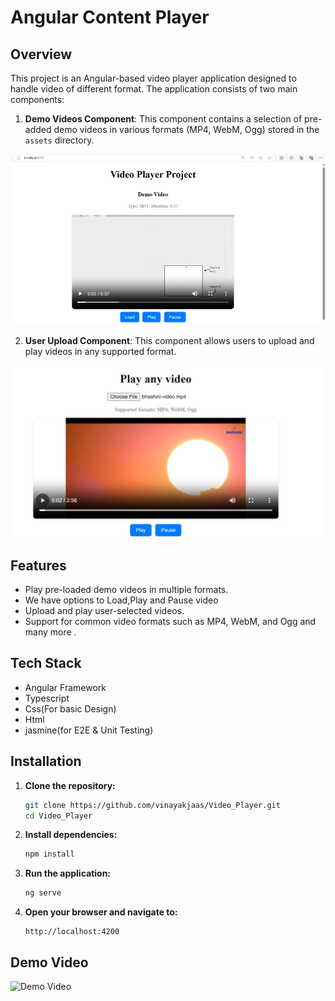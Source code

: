 # Angular Content Player

## Overview

This project is an Angular-based video player application designed to handle video of different format. The application consists of two main components:

1. **Demo Videos Component**: This component contains a selection of pre-added demo videos in various formats (MP4, WebM, Ogg) stored in the `assets` directory.

![Alt text](./src/assets/video1.jpg "Optional Title")

2. **User Upload Component**: This component allows users to upload and play videos in any supported format.

![Alt text](./src/assets/video2.jpg "Optional Title")

## Features

- Play pre-loaded demo videos in multiple formats.
- We have options to Load,Play and Pause video
- Upload and play user-selected videos.
- Support for common video formats such as MP4, WebM, and Ogg and many more .

## Tech Stack

- Angular Framework
- Typescript
- Css(For basic Design)
- Html
- jasmine(for E2E & Unit Testing)

## Installation

1. **Clone the repository:**

    ```bash
    git clone https://github.com/vinayakjaas/Video_Player.git
    cd Video_Player
    ```

2. **Install dependencies:**

    ```bash
    npm install
    ```

3. **Run the application:**

    ```bash
    ng serve
    ```

4. **Open your browser and navigate to:**

    ```
    http://localhost:4200
    ```

## Demo Video

![Demo Video](./src/assets/VideoPlayer.gif)


